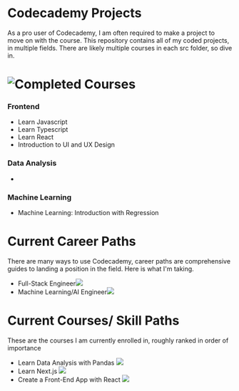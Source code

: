 # Codecademy Projects
As a pro user of Codecademy, I am often required to make a project to move on with the course. This repository contains 
all of my coded projects, in multiple fields. There are likely multiple courses in each src folder, so dive in. 

# ![Completed Courses](https://www.codecademy.com/profiles/markstanl)
### Frontend
- Learn Javascript
- Learn Typescript
- Learn React
- Introduction to UI and UX Design

### Data Analysis
- 

### Machine Learning
- Machine Learning: Introduction with Regression

# Current Career Paths  
There are many ways to use Codecademy, career paths are comprehensive guides to landing a position in the field. Here is what I'm taking.
- Full-Stack Engineer![](https://geps.dev/progress/24)
- Machine Learning/AI Engineer![](https://geps.dev/progress/7)

# Current Courses/ Skill Paths   
These are the courses I am currently enrolled in, roughly ranked in order of importance
- Learn Data Analysis with Pandas ![](https://geps.dev/progress/45)
- Learn Next.js ![](https://geps.dev/progress/16)
- Create a Front-End App with React ![](https://geps.dev/progress/83)





